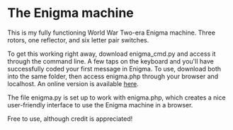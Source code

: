 # The Enigma machine
<p>This is my fully functioning World War Two-era Enigma machine. Three rotors, one reflector, and six letter pair switches.</p>
<p>To get this working right away, download enigma_cmd.py and access it through the command line. A few taps on the keyboard and you'll have successfully coded your first message in Enigma. To use, download both into the same folder, then access enigma.php through your browser and localhost. An online version is available <a href="www.williamfro.st/portfolio/enigma/enigma-machine.php">here</a>.</p>
<p>The file enigma.py is set up to work with enigma.php, which creates a nice user-friendly interface to use the Enigma machine in a browser.</p>
<p>Free to use, although credit is appreciated!</p>
